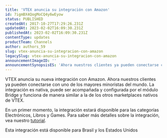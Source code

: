 ```yaml
---
title: 'VTEX anuncia su integración con Amazon'
id: 7igmBX4QogMoCQ4y6wEyow
status: PUBLISHED
createdAt: 2017-10-27T17:29:26.231Z
updatedAt: 2023-02-02T16:09:30.231Z
publishedAt: 2023-02-02T16:09:30.231Z
contentType: updates
productTeam: Channels
author: authors_59
slug: vtex-anuncia-su-integracion-con-amazon
legacySlug: vtex-anuncia-su-integracion-con-amazon
announcementImageID: ''
announcementSynopsisES: 'Ahora nuestros clientes ya pueden conectarse con una de las mayores tiendas del mundo.'
---
```


VTEX anuncia su nueva integración con Amazon. Ahora nuestros clientes ya pueden conectarse con uno de los mayores minoristas del mundo. La integración es nativa, puede ser acompañada y configurada por el módulo Bridge y funciona de manera similar a la de los otros marketplaces nativos de VTEX.

En un primer momento, la integración estará disponible para las categorías Electrónicos, Libros y Games. Para saber más detalles sobre la integración, vea nuestro [tutorial](https://help.vtex.com/es/tracks/configurar-la-integracion-de-amazon--6sgd4Pagy3wNsWKBvmIFrP "tutorial").

<div class="alert alert-warning">
Esta integración está disponible para Brasil y los Estados Unidos
</div>
